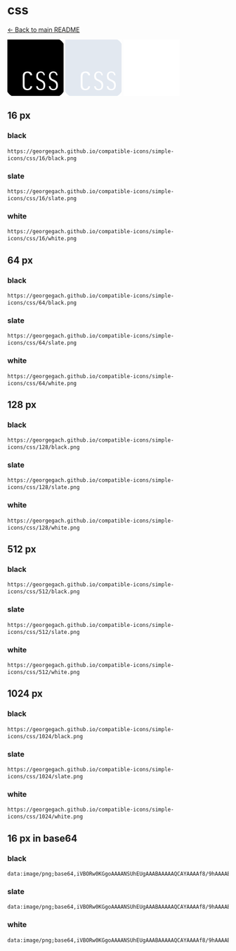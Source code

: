 # css

[← Back to main README](../../README.md)


<img src="./128/black.png" width="128" alt="css black icon" />
<img src="./128/slate.png" width="128" alt="css slate icon" />
<img src="./128/white.png" width="128" alt="css white icon" />

## 16 px

### black
```
https://georgegach.github.io/compatible-icons/simple-icons/css/16/black.png
```

### slate
```
https://georgegach.github.io/compatible-icons/simple-icons/css/16/slate.png
```

### white
```
https://georgegach.github.io/compatible-icons/simple-icons/css/16/white.png
```

## 64 px

### black
```
https://georgegach.github.io/compatible-icons/simple-icons/css/64/black.png
```

### slate
```
https://georgegach.github.io/compatible-icons/simple-icons/css/64/slate.png
```

### white
```
https://georgegach.github.io/compatible-icons/simple-icons/css/64/white.png
```

## 128 px

### black
```
https://georgegach.github.io/compatible-icons/simple-icons/css/128/black.png
```

### slate
```
https://georgegach.github.io/compatible-icons/simple-icons/css/128/slate.png
```

### white
```
https://georgegach.github.io/compatible-icons/simple-icons/css/128/white.png
```

## 512 px

### black
```
https://georgegach.github.io/compatible-icons/simple-icons/css/512/black.png
```

### slate
```
https://georgegach.github.io/compatible-icons/simple-icons/css/512/slate.png
```

### white
```
https://georgegach.github.io/compatible-icons/simple-icons/css/512/white.png
```

## 1024 px

### black
```
https://georgegach.github.io/compatible-icons/simple-icons/css/1024/black.png
```

### slate
```
https://georgegach.github.io/compatible-icons/simple-icons/css/1024/slate.png
```

### white
```
https://georgegach.github.io/compatible-icons/simple-icons/css/1024/white.png
```

## 16 px in base64

### black
```
data:image/png;base64,iVBORw0KGgoAAAANSUhEUgAAABAAAAAQCAYAAAAf8/9hAAAABmJLR0QA/wD/AP+gvaeTAAAA50lEQVQ4jd3SPUoDYRDG8d+GgIIWwUbQRrG08DKCJ7C2UDttbbWwtfQCNoIeIOAhEiQm4hcqiNFdZC12FhaNgm6XgSmGmfkPz/O+CXJ/jwy3OEj+CSijXxeQ1QVo1FkeY8AHrvEU9SsGGEb9gJtyuDkCcIG24qPs4AzPWMQKDjGFVSxQPGM1d+NKP65uI0UP9zjBC+6Qj5LQxBvmMIk17IW0Bi5x+psHeQWSYRkb2A/gOlroloDsC2AajziK/nHMtAJ+jolyN8EV5iuAATqYxVJo74VhM9F7V5g6hK2ApL4b+lOmsbP5CQKhS4qhzfEgAAAAAElFTkSuQmCC
```

### slate
```
data:image/png;base64,iVBORw0KGgoAAAANSUhEUgAAABAAAAAQCAYAAAAf8/9hAAAABmJLR0QA/wD/AP+gvaeTAAABJ0lEQVQ4jd2QsU6TYQBFz/n4iU1wIAyQyFLi6GDiI/AMJjyBswyOrrKWwZWRZyDRB9D4EBipFNrEUBda86ffZcGkQB2AzTvfe5J7PDkfh3sm0pqMlnTfhwDmUKfl4WOIrj8KYFh+FADgPwXMIGfIGEC5lAykTAAIv8Dh33Jzex38luSLYaS8D3wq+LumblF4meSjspLwWujeAShHxl10CmmsfK36ATIkVskrkm3jBBdcEJrr8TOgU2EnqXvKLKkF+GE8Qv/pIJImOA20RV+gb8Ge0sHypspqku8AJdLeMFjzFL3QeqCUkENDi6yiCfUzyROLJdDaH178TNyckzAAjkndIDwP9i32oXaprmmOY/lDzRZm4ulw/G6W7EbXDcsLLi1KGzJSeldqmJMubZAQbQAAAABJRU5ErkJggg==
```

### white
```
data:image/png;base64,iVBORw0KGgoAAAANSUhEUgAAABAAAAAQCAYAAAAf8/9hAAAABmJLR0QA/wD/AP+gvaeTAAAA7UlEQVQ4jd3SPyvFcRTH8dfVLYpBFsVCRoMnozwCswEbq5XBavQELIoHoDwI0uXKnxtKLn7pY/D9lZBwN586w+mcz7vOp9NIEr9XhUtsNP4IqHXWK6DqFaCvF/M/BrzgHLelf0Ab3dJ3cFEvN78AHOLA26OsYA93mMQMNjGIWUzIZ60m6SQ5S9JNspzkOUkryXWSnST3Sa6S5KsTmnjEGAYwh7VyWh9OsPtdBnkHqTCNBawX4DyGcVwDqg+AIdxgq8y3y85wge+jv/Y2kpxi/B2gjSOMYgqtUhMYKbOnEmpXkqUkpyWon+q5eBZfAXiluhvdC9jlAAAAAElFTkSuQmCC
```

